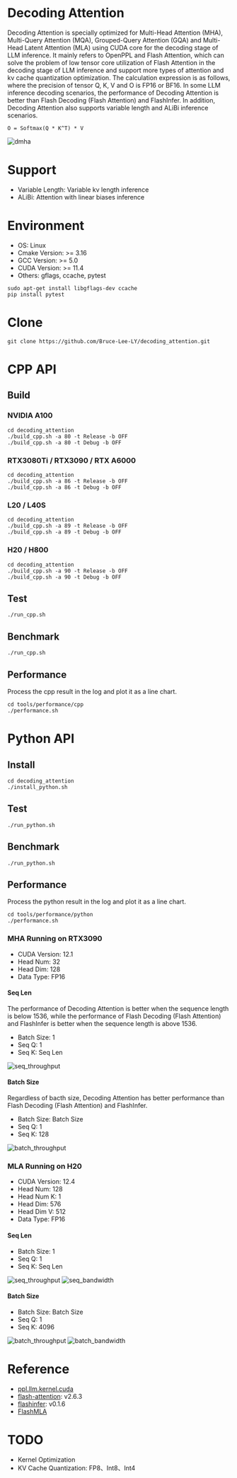 # Decoding Attention
Decoding Attention is specially optimized for Multi-Head Attention (MHA), Multi-Query Attention (MQA), Grouped-Query Attention (GQA) and Multi-Head Latent Attention  (MLA) using CUDA core for the decoding stage of LLM inference. It mainly refers to OpenPPL and Flash Attention, which can solve the problem of low tensor core utilization of Flash Attention in the decoding stage of LLM inference and support more types of attention and kv cache quantization optimization. The calculation expression is as follows, where the precision of tensor Q, K, V and O is FP16 or BF16. In some LLM inference decoding scenarios, the performance of Decoding Attention is better than Flash Decoding (Flash Attention) and FlashInfer. In addition, Decoding Attention also supports variable length and ALiBi inference scenarios.
```
O = Softmax(Q * K^T) * V
```

![dmha](./media/images/dmha.png)

# Support
- Variable Length: Variable kv length inference
- ALiBi: Attention with linear biases inference

# Environment
- OS: Linux
- Cmake Version: >= 3.16
- GCC Version: >= 5.0
- CUDA Version: >= 11.4
- Others: gflags, ccache, pytest
```
sudo apt-get install libgflags-dev ccache
pip install pytest
```

# Clone
```
git clone https://github.com/Bruce-Lee-LY/decoding_attention.git
```

# CPP API
## Build
### NVIDIA A100
```
cd decoding_attention
./build_cpp.sh -a 80 -t Release -b OFF
./build_cpp.sh -a 80 -t Debug -b OFF
```

### RTX3080Ti / RTX3090 / RTX A6000
```
cd decoding_attention
./build_cpp.sh -a 86 -t Release -b OFF
./build_cpp.sh -a 86 -t Debug -b OFF
```

### L20 / L40S
```
cd decoding_attention
./build_cpp.sh -a 89 -t Release -b OFF
./build_cpp.sh -a 89 -t Debug -b OFF
```

### H20 / H800
```
cd decoding_attention
./build_cpp.sh -a 90 -t Release -b OFF
./build_cpp.sh -a 90 -t Debug -b OFF
```

## Test
```
./run_cpp.sh
```

## Benchmark
```
./run_cpp.sh
```

## Performance
Process the cpp result in the log and plot it as a line chart.

```
cd tools/performance/cpp
./performance.sh
```

# Python API
## Install
```
cd decoding_attention
./install_python.sh
```

## Test
```
./run_python.sh
```

## Benchmark
```
./run_python.sh
```

## Performance
Process the python result in the log and plot it as a line chart.

```
cd tools/performance/python
./performance.sh
```

### MHA Running on RTX3090
- CUDA Version: 12.1
- Head Num: 32
- Head Dim: 128
- Data Type: FP16

#### Seq Len
The performance of Decoding Attention is better when the sequence length is below 1536, while the performance of Flash Decoding (Flash Attention) and FlashInfer is better when the sequence length is above 1536.
- Batch Size: 1
- Seq Q: 1
- Seq K: Seq Len

![seq_throughput](./performance/RTX3090/seq_throughput.png)

#### Batch Size
Regardless of bacth size, Decoding Attention has better performance than Flash Decoding (Flash Attention) and FlashInfer.
- Batch Size: Batch Size
- Seq Q: 1
- Seq K: 128

![batch_throughput](./performance/RTX3090/batch_throughput.png)

### MLA Running on H20
- CUDA Version: 12.4
- Head Num: 128
- Head Num K: 1
- Head Dim: 576
- Head Dim V: 512
- Data Type: FP16

#### Seq Len
- Batch Size: 1
- Seq Q: 1
- Seq K: Seq Len

![seq_throughput](./performance/H20/seq_throughput.png)
![seq_bandwidth](./performance/H20/seq_bandwidth.png)

#### Batch Size
- Batch Size: Batch Size
- Seq Q: 1
- Seq K: 4096

![batch_throughput](./performance/H20/batch_throughput.png)
![batch_bandwidth](./performance/H20/batch_bandwidth.png)

# Reference
- [ppl.llm.kernel.cuda](https://github.com/OpenPPL/ppl.llm.kernel.cuda)
- [flash-attention](https://github.com/Dao-AILab/flash-attention): v2.6.3
- [flashinfer](https://github.com/Bruce-Lee-LY/flashinfer): v0.1.6
- [FlashMLA](https://github.com/deepseek-ai/FlashMLA)

# TODO
- Kernel Optimization
- KV Cache Quantization: FP8、Int8、Int4
